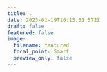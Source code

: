 ```yaml
---
title: .
date: 2023-01-19T16:13:31.572Z
draft: false
featured: false
image:
  filename: featured
  focal_point: Smart
  preview_only: false
---
```

